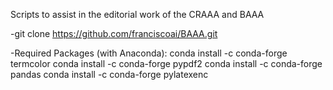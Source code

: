 Scripts to assist in the editorial work of the CRAAA and BAAA

-git clone https://github.com/franciscoai/BAAA.git

-Required Packages (with Anaconda):
conda install -c conda-forge termcolor
conda install -c conda-forge pypdf2
conda install -c conda-forge pandas
conda install -c conda-forge pylatexenc


